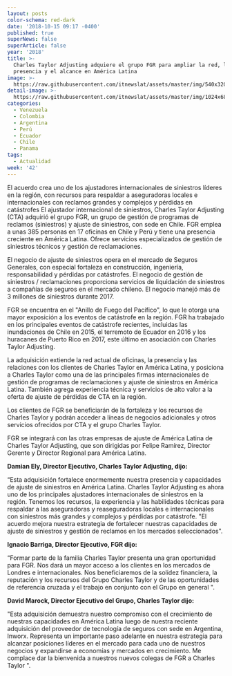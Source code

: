 ```yaml
---
layout: posts
color-schema: red-dark
date: '2018-10-15 09:17 -0400'
published: true
superNews: false
superArticle: false
year: '2018'
title: >-
  Charles Taylor Adjusting adquiere el grupo FGR para ampliar la red, la
  presencia y el alcance en América Latina
image: >-
  https://raw.githubusercontent.com/itnewslat/assets/master/img/540x320/CheckHand-p.jpg
detail-image: >-
  https://raw.githubusercontent.com/itnewslat/assets/master/img/1024x680/CheckHand-g.jpg
categories:
  - Venezuela
  - Colombia
  - Argentina
  - Perú
  - Ecuador
  - Chile
  - Panama
tags:
  - Actualidad
week: '42'
---
```

El acuerdo crea uno de los ajustadores internacionales de siniestros líderes en la región, con recursos para respaldar a aseguradoras locales e internacionales con reclamos grandes y complejos y pérdidas en catástrofes
El ajustador internacional de siniestros, Charles Taylor Adjusting (CTA) adquirió el grupo FGR, un grupo de gestión de programas de reclamos (siniestros) y ajuste de siniestros, con sede en Chile. FGR emplea a unas 385 personas en 17 oficinas en Chile y Perú y tiene una presencia creciente en América Latina. Ofrece servicios especializados de gestión de siniestros técnicos y gestión de reclamaciones.

El negocio de ajuste de siniestros opera en el mercado de Seguros Generales, con especial fortaleza en construcción, ingeniería, responsabilidad y pérdidas por catástrofes. El negocio de gestión de siniestros / reclamaciones proporciona servicios de liquidación de siniestros a compañías de seguros en el mercado chileno. El negocio manejó más de 3 millones de siniestros durante 2017.

FGR se encuentra en el "Anillo de Fuego del Pacífico", lo que le otorga una mayor exposición a los eventos de catástrofe en la región. FGR ha trabajado en los principales eventos de catástrofe recientes, incluidas las inundaciones de Chile en 2015, el terremoto de Ecuador en 2016 y los huracanes de Puerto Rico en 2017, este último en asociación con Charles Taylor Adjusting.

La adquisición extiende la red actual de oficinas, la presencia y las relaciones con los clientes de Charles Taylor en América Latina, y posiciona a Charles Taylor como una de las principales firmas internacionales de gestión de programas de reclamaciones y ajuste de siniestros en América Latina. También agrega experiencia técnica y servicios de alto valor a la oferta de ajuste de pérdidas de CTA en la región.

Los clientes de FGR se beneficiarán de la fortaleza y los recursos de Charles Taylor y podrán acceder a líneas de negocios adicionales y otros servicios ofrecidos por CTA y el grupo Charles Taylor.

FGR se integrará con las otras empresas de ajuste de América Latina de Charles Taylor Adjusting, que son dirigidas por Felipe Ramírez, Director Gerente y Director Regional para América Latina.

**Damian Ely, Director Ejecutivo, Charles Taylor Adjusting, dijo:**

“Esta adquisición fortalece enormemente nuestra presencia y capacidades de ajuste de siniestros en América Latina. Charles Taylor Adjusting es ahora uno de los principales ajustadores internacionales de siniestros en la región. Tenemos los recursos, la experiencia y las habilidades técnicas para respaldar a las aseguradoras y reaseguradoras locales e internacionales con siniestros más grandes y complejos y pérdidas por catástrofe.
"El acuerdo mejora nuestra estrategia de fortalecer nuestras capacidades de ajuste de siniestros y gestión de reclamos en los mercados seleccionados".

**Ignacio Barriga, Director Ejecutivo, FGR dijo:**

“Formar parte de la familia Charles Taylor presenta una gran oportunidad para FGR. Nos dará un mayor acceso a los clientes en los mercados de Londres e internacionales. Nos beneficiaremos de la solidez financiera, la reputación y los recursos del Grupo Charles Taylor y de las oportunidades de referencia cruzada y el trabajo en conjunto con el Grupo en general ".

**David Marock, Director Ejecutivo del Grupo, Charles Taylor dijo:**

"Esta adquisición demuestra nuestro compromiso con el crecimiento de nuestras capacidades en América Latina luego de nuestra reciente adquisición del proveedor de tecnología de seguros con sede en Argentina, Inworx. Representa un importante paso adelante en nuestra estrategia para alcanzar posiciones líderes en el mercado para cada uno de nuestros negocios y expandirse a economías y mercados en crecimiento. Me complace dar la bienvenida a nuestros nuevos colegas de FGR a Charles Taylor ".